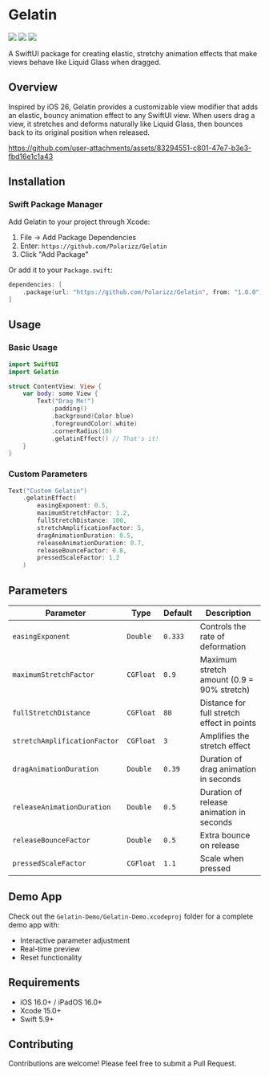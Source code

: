# Gelatin

<p>
    <img src="https://img.shields.io/badge/iOS-16.0+-FF4D00.svg" />
    <img src="https://img.shields.io/badge/iPadOS-16.0+-FF4D00.svg" />
    <img src="https://img.shields.io/badge/-SwiftUI-FF9F00.svg" />
</p>

A SwiftUI package for creating elastic, stretchy animation effects that make views behave like Liquid Glass when dragged.

## Overview

Inspired by iOS 26, Gelatin provides a customizable view modifier that adds an elastic, bouncy animation effect to any SwiftUI view. When users drag a view, it stretches and deforms naturally like Liquid Glass, then bounces back to its original position when released.

https://github.com/user-attachments/assets/83294551-c801-47e7-b3e3-fbd16e1c1a43

## Installation

### Swift Package Manager

Add Gelatin to your project through Xcode:

1. File → Add Package Dependencies
2. Enter: `https://github.com/Polarizz/Gelatin`
3. Click "Add Package"

Or add it to your `Package.swift`:

```swift
dependencies: [
    .package(url: "https://github.com/Polarizz/Gelatin", from: "1.0.0")
]
```

## Usage

### Basic Usage

```swift
import SwiftUI
import Gelatin

struct ContentView: View {
    var body: some View {
        Text("Drag Me!")
            .padding()
            .background(Color.blue)
            .foregroundColor(.white)
            .cornerRadius(10)
            .gelatinEffect() // That's it!
    }
}
```

### Custom Parameters

```swift
Text("Custom Gelatin")
    .gelatinEffect(
        easingExponent: 0.5,
        maximumStretchFactor: 1.2,
        fullStretchDistance: 100,
        stretchAmplificationFactor: 5,
        dragAnimationDuration: 0.5,
        releaseAnimationDuration: 0.7,
        releaseBounceFactor: 0.8,
        pressedScaleFactor: 1.2
    )
```

## Parameters

| Parameter | Type | Default | Description |
|-----------|------|---------|-------------|
| `easingExponent` | `Double` | `0.333` | Controls the rate of deformation |
| `maximumStretchFactor` | `CGFloat` | `0.9` | Maximum stretch amount (0.9 = 90% stretch) |
| `fullStretchDistance` | `CGFloat` | `80` | Distance for full stretch effect in points |
| `stretchAmplificationFactor` | `CGFloat` | `3` | Amplifies the stretch effect |
| `dragAnimationDuration` | `Double` | `0.39` | Duration of drag animation in seconds |
| `releaseAnimationDuration` | `Double` | `0.5` | Duration of release animation in seconds |
| `releaseBounceFactor` | `Double` | `0.5` | Extra bounce on release |
| `pressedScaleFactor` | `CGFloat` | `1.1` | Scale when pressed |

## Demo App

Check out the `Gelatin-Demo/Gelatin-Demo.xcodeproj` folder for a complete demo app with:
- Interactive parameter adjustment
- Real-time preview
- Reset functionality

## Requirements

- iOS 16.0+ / iPadOS 16.0+
- Xcode 15.0+
- Swift 5.9+

## Contributing

Contributions are welcome! Please feel free to submit a Pull Request. 
